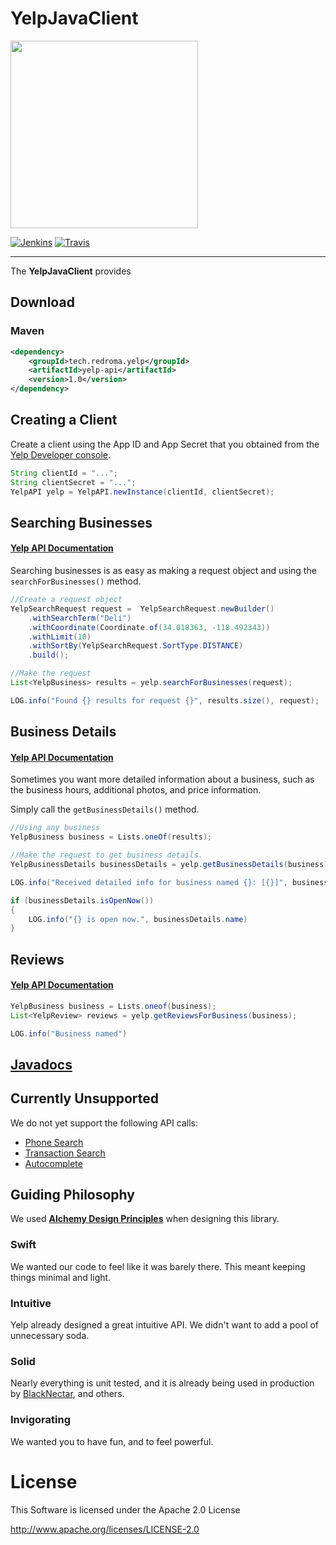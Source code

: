 YelpJavaClient
===================

[<img src="http://brand.redroma.tech/Logos/RedRoma-Logo%402x.png" width="300">](http://RedRoma.tech)

[![Jenkins](http://jenkins.redroma.tech/job/YelpAPI/badge/icon)](http://jenkins.redroma.tech/job/YelpAPI/) [![Travis](https://travis-ci.org/RedRoma/YelpJavaClient.svg?branch=develop)](https://travis-ci.org/RedRoma/YelpJavaClient)

---

The **YelpJavaClient** provides

## Download

### Maven

```xml
<dependency>
	<groupId>tech.redroma.yelp</groupId>
	<artifactId>yelp-api</artifactId>
    <version>1.0</version>
</dependency>
```

## Creating a Client

Create a client using the App ID and App Secret that you obtained from the [Yelp Developer console](https://www.yelp.com/developers/v3/manage_app).

```java
String clientId = "...";
String clientSecret = "...";
YelpAPI yelp = YelpAPI.newInstance(clientId, clientSecret);
```

## Searching Businesses

#### [Yelp API Documentation](https://www.yelp.com/developers/documentation/v3/business_search)


Searching businesses is as easy as making a request object and using the `searchForBusinesses()` method.

```java
//Create a request object
YelpSearchRequest request =  YelpSearchRequest.newBuilder()
    .withSearchTerm("Deli")
    .withCoordinate(Coordinate.of(34.018363, -118.492343))
    .withLimit(10)
    .withSortBy(YelpSearchRequest.SortType.DISTANCE)
    .build();

//Make the request
List<YelpBusiness> results = yelp.searchForBusinesses(request);

LOG.info("Found {} results for request {}", results.size(), request);
```


## Business Details

#### [Yelp API Documentation](https://www.yelp.com/developers/documentation/v3/business)


Sometimes you want more detailed information about a business, such as the business hours, additional photos, and price information.   

Simply call the `getBusinessDetails()` method.

```java
//Using any business
YelpBusiness business = Lists.oneOf(results);

//Make the request to get business details.
YelpBusinessDetails businessDetails = yelp.getBusinessDetails(business);

LOG.info("Received detailed info for business named {}: [{}]", business.name, businessDetails);

if (businessDetails.isOpenNow())
{
    LOG.info("{} is open now.", businessDetails.name)
}
```

## Reviews

#### [Yelp API Documentation](https://www.yelp.com/developers/documentation/v3/business_reviews)


```java
YelpBusiness business = Lists.oneof(business);
List<YelpReview> reviews = yelp.getReviewsForBusiness(business);

LOG.info("Business named")
```

## [Javadocs](http://www.javadoc.io/doc/tech.redroma.yelp/yelp-api/)

## Currently Unsupported

We do not yet support the following API calls:

+ [Phone Search](https://www.yelp.com/developers/documentation/v3/business_search_phone)
+ [Transaction Search](https://www.yelp.com/developers/documentation/v3/transactions_search)
+ [Autocomplete](https://www.yelp.com/developers/documentation/v3/autocomplete)

## Guiding Philosophy

We used [**Alchemy Design Principles**](https://github.com/SirWellington/alchemy) when designing this library.

### Swift
We wanted our code to feel like it was barely there. This meant keeping things minimal and light.

### Intuitive
Yelp already designed a great intuitive API. We didn't want to add a pool of unnecessary soda.

### Solid
Nearly everything is unit tested, and it is already being used in production by [BlackNectar](http://docs.blacknectarapi.apiary.io/), and others.

### Invigorating
We wanted you to have fun, and to feel powerful.

# License

This Software is licensed under the Apache 2.0 License

http://www.apache.org/licenses/LICENSE-2.0
